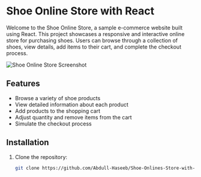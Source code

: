 # Shoe Online Store with React

Welcome to the Shoe Online Store, a sample e-commerce website built using React. This project showcases a responsive and interactive online store for purchasing shoes. Users can browse through a collection of shoes, view details, add items to their cart, and complete the checkout process.

![Shoe Online Store Screenshot](./screenshot.png)

## Features

- Browse a variety of shoe products
- View detailed information about each product
- Add products to the shopping cart
- Adjust quantity and remove items from the cart
- Simulate the checkout process

## Installation

1. Clone the repository:
   ```bash
   git clone https://github.com/Abdull-Haseeb/Shoe-Onlines-Store-with-React
   ```
